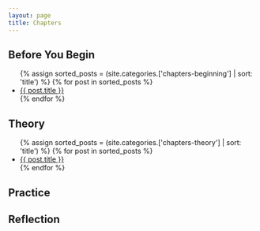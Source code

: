 ```yaml
---
layout: page
title: Chapters
---
```


<h2>Before You Begin</h2>

 <ul>
 {% assign sorted_posts = (site.categories.['chapters-beginning'] | sort: 'title') %}
{% for post in sorted_posts %}
  <li>
    <a href="{{ post.url }}">{{ post.title }}</a>
  </li>
{% endfor %}
</ul>

<h2>Theory</h2>

 <ul>
 {% assign sorted_posts = (site.categories.['chapters-theory'] | sort: 'title') %}
{% for post in sorted_posts %}
  <li>
    <a href="{{ post.url }}">{{ post.title }}</a>
  </li>
{% endfor %}
</ul>

<h2>Practice</h2>




<h2>Reflection</h2>